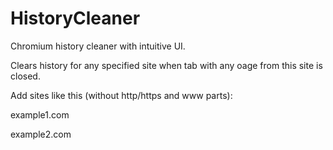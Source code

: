 # HistoryCleaner

Chromium history cleaner with intuitive UI.

Clears history for any specified site when tab with any oage from this site is closed.

Add sites like this (without http/https and www parts):

example1.com

example2.com

